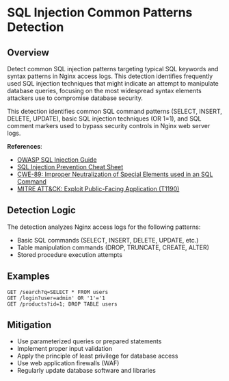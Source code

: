 # SQL Injection Common Patterns Detection

## Overview

Detect common SQL injection patterns targeting typical SQL keywords and syntax patterns in Nginx access logs. This detection identifies frequently used SQL injection techniques that might indicate an attempt to manipulate database queries, focusing on the most widespread syntax elements attackers use to compromise database security.

This detection identifies common SQL command patterns (SELECT, INSERT, DELETE, UPDATE), basic SQL injection techniques (OR 1=1), and SQL comment markers used to bypass security controls in Nginx web server logs.

**References**:
- [OWASP SQL Injection Guide](https://owasp.org/www-community/attacks/SQL_Injection)
- [SQL Injection Prevention Cheat Sheet](https://cheatsheetseries.owasp.org/cheatsheets/SQL_Injection_Prevention_Cheat_Sheet.html)
- [CWE-89: Improper Neutralization of Special Elements used in an SQL Command](https://cwe.mitre.org/data/definitions/89.html)
- [MITRE ATT&CK: Exploit Public-Facing Application (T1190)](https://attack.mitre.org/techniques/T1190/)

## Detection Logic
The detection analyzes Nginx access logs for the following patterns:
- Basic SQL commands (SELECT, INSERT, DELETE, UPDATE, etc.)
- Table manipulation commands (DROP, TRUNCATE, CREATE, ALTER)
- Stored procedure execution attempts

## Examples
```
GET /search?q=SELECT * FROM users
GET /login?user=admin' OR '1'='1
GET /products?id=1; DROP TABLE users
```

## Mitigation
- Use parameterized queries or prepared statements
- Implement proper input validation
- Apply the principle of least privilege for database access
- Use web application firewalls (WAF)
- Regularly update database software and libraries 